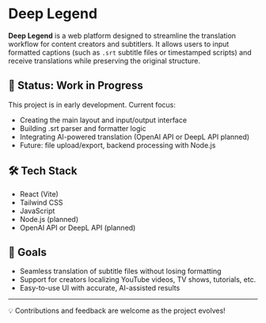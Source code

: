 # Deep Legend 

**Deep Legend** is a web platform designed to streamline the translation workflow for content creators and subtitlers. It allows users to input formatted captions (such as `.srt` subtitle files or timestamped scripts) and receive translations while preserving the original structure.

## 🚧 Status: Work in Progress

This project is in early development. Current focus:
- Creating the main layout and input/output interface
- Building .srt parser and formatter logic
- Integrating AI-powered translation (OpenAI API or DeepL API planned)
- Future: file upload/export, backend processing with Node.js

## 🛠 Tech Stack

- React (Vite)
- Tailwind CSS
- JavaScript
- Node.js (planned)
- OpenAI API or DeepL API (planned)

## 📌 Goals

- Seamless translation of subtitle files without losing formatting
- Support for creators localizing YouTube videos, TV shows, tutorials, etc.
- Easy-to-use UI with accurate, AI-assisted results

---

💡 Contributions and feedback are welcome as the project evolves!

